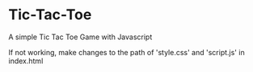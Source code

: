 # Tic-Tac-Toe
A simple Tic Tac Toe Game with Javascript

If not working, make changes to the path of 'style.css' and 'script.js' in index.html
